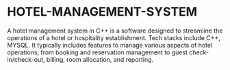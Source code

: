 # HOTEL-MANAGEMENT-SYSTEM
A hotel management system in C++ is a software designed to streamline the operations of a hotel or hospitality
establishment.
Tech stacks include C++, MYSQL.
It typically includes features to manage various aspects of hotel operations, from booking and reservation management to
guest check-in/check-out, billing, room allocation, and reporting. 
